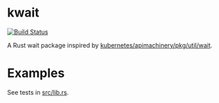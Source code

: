 # kwait

[![Build Status](https://travis-ci.com/liubin/kwait.svg?branch=master)](https://travis-ci.com/liubin/kwait)

A Rust wait package inspired by [kubernetes/apimachinery/pkg/util/wait](https://github.com/kubernetes/apimachinery/blob/15d95c0b2af3f4fcf46dce24105e5fbb9379af5a/pkg/util/wait/wait.go).

# Examples

See tests in [src/lib.rs](src/lib.rs).
